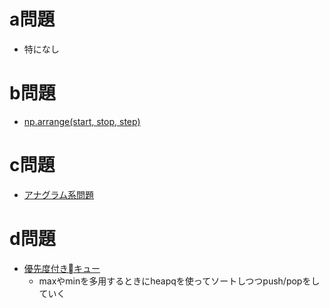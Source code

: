 # a問題
- 特になし

# b問題
- [np.arrange(start, stop, step)](https://note.nkmk.me/python-numpy-arange-linspace/)

# c問題
- [アナグラム系問題](/beginner_contests/con_137/c.py)

# d問題
- [優先度付きキュー](https://qiita.com/cocet33000/items/a81a3379fefcc3ffcaf1)
    - maxやminを多用するときにheapqを使ってソートしつつpush/popをしていく
